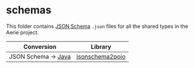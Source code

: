 # schemas

This folder contains [JSON Schema](https://json-schema.org/) `.json` files for all the shared types in the Aerie project.

| Conversion                                          | Library                                            |
| --------------------------------------------------- | -------------------------------------------------- |
| JSON Schema -> [Java](https://www.oracle.com/java/) | [jsonschema2pojo](http://www.jsonschema2pojo.org/) |  |
